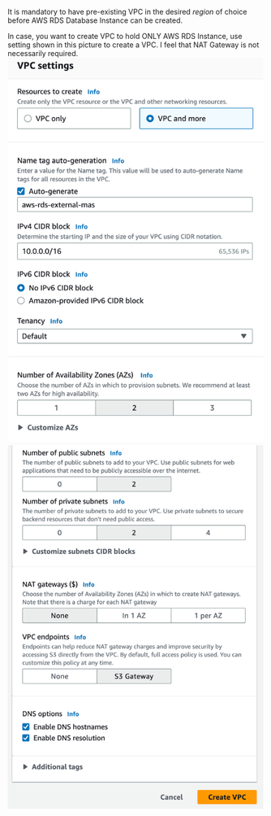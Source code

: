 It is mandatory to have pre-existing VPC in the desired *region* of choice before AWS RDS Database Instance can be created.

In case, you want to create VPC to hold ONLY AWS RDS Instance, use setting shown in this picture to create a VPC. I feel that NAT Gateway is not necessarily required.
![Settings-1](pics/vpc/settings-1.png)
![Settings-2](pics/vpc/settings-2.png)

